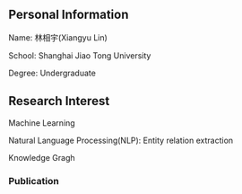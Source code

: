 ## Personal Information

Name: 林相宇(Xiangyu Lin)

School: Shanghai Jiao Tong University

Degree: Undergraduate


## Research Interest
Machine Learning

Natural Language Processing(NLP): Entity relation extraction

Knowledge Gragh

### Publication
